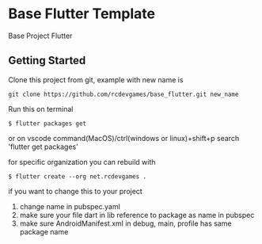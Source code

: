 # Base Flutter Template

Base Project Flutter

## Getting Started

Clone this project from git, example with new name is
```
git clone https://github.com/rcdevgames/base_flutter.git new_name
```

Run this on terminal
```
$ flutter packages get
```
or on vscode command(MacOS)/ctrl(windows or linux)+shift+p search 'flutter get packages'

for specific organization you can rebuild with
```
$ flutter create --org net.rcdevgames .
```

if you want to change this to your project
1. change name in pubspec.yaml
2. make sure your file dart in lib reference to package as name in pubspec
3. make sure AndroidManifest.xml in debug, main, profile has same package name